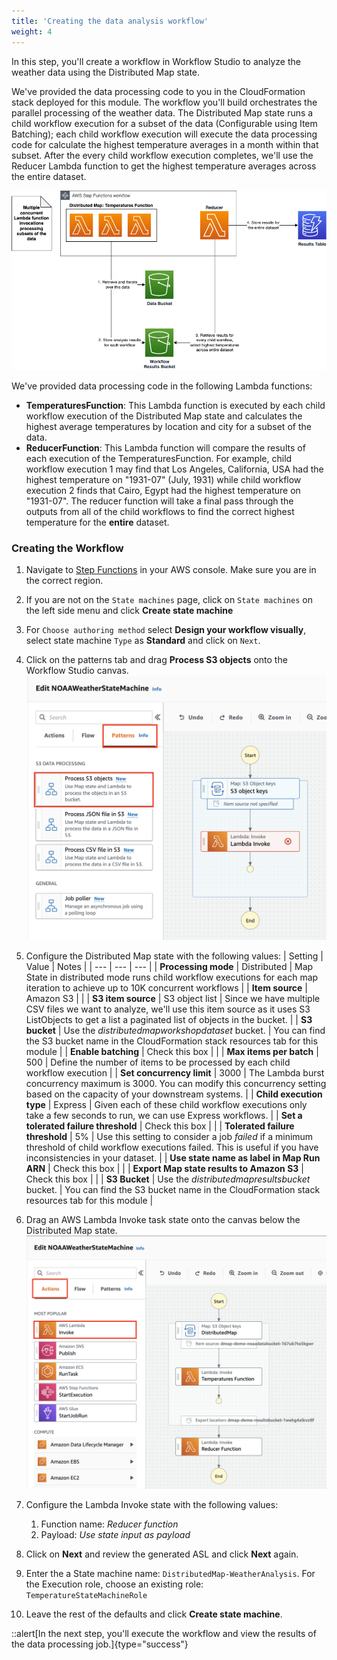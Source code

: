 ```yaml
---
title: 'Creating the data analysis workflow'
weight: 4
---
```


In this step, you'll create a workflow in Workflow Studio to analyze the weather data using the Distributed Map state.

We've provided the data processing code to you in the CloudFormation stack deployed for this module. The workflow you'll build orchestrates the parallel processing of the weather data. The Distributed Map state runs a child workflow execution for a subset of the data (Configurable using Item Batching); each child workflow execution will execute the data processing code for calculate the highest temperature averages in a month within that subset. After the every child workflow execution completes, we'll use the Reducer Lambda function to get the highest temperature averages across the entire dataset.

![Distributed Map Architecture](/static/img/module-14/DistributedMap.png)

We've provided data processing code in the following Lambda functions:

* **TemperaturesFunction**: This Lambda function is executed by each child workflow execution of the Distributed Map state and calculates the highest average temperatures by location and city for a subset of the data.
* **ReducerFunction**: This Lambda function will compare the results of each execution of the TemperaturesFunction. For example, child workflow execution 1 may find that Los Angeles, California, USA had the highest temperature on "1931-07" (July, 1931) while child workflow execution 2 finds that Cairo, Egypt had the highest temperature on "1931-07". The reducer function will take a final pass through the outputs from all of the child workflows to find the correct highest temperature for the **entire** dataset.

### Creating the Workflow

1. Navigate to [Step Functions](https://console.aws.amazon.com/states/home) in your AWS console. Make sure you are in the correct region.

2. If you are not on the `State machines` page, click on `State machines` on the left side menu and click **Create state machine**

3. For `Choose authoring method` select **Design your workflow visually**, select state machine `Type` as **Standard** and click on `Next`.
4. Click on the patterns tab and drag **Process S3 objects** onto the Workflow Studio canvas.
![Distributed Map Pattern](/static/img/module-14/DistributedMap-Pattern.png)
5. Configure the Distributed Map state with the following values:
    | Setting        | Value      | Notes   |
    | ---            | ---        | ---     |
    | **Processing mode** | Distributed | Map State in distributed mode runs child workflow executions for each map iteration to achieve up to 10K concurrent workflows |
    | **Item source** | Amazon S3 | |
    | **S3 item source** | S3 object list | Since we have multiple CSV files we want to analyze, we'll use this item source as it uses S3 ListObjects to get a list a paginated list of objects in the bucket. |
    | **S3 bucket** | Use the *distributedmapworkshopdataset* bucket. | You can find the S3 bucket name in the CloudFormation stack resources tab for this module |
    | **Enable batching** | Check this box | |
    | **Max items per batch** | 500 | Define the number of items to be processed by each child workflow execution |
    | **Set concurrency limit** | 3000 | The Lambda burst concurrency maximum is 3000. You can modify this concurrency setting based on the capacity of your downstream systems. |
    | **Child execution type** | Express | Given each of these child workflow executions only take a few seconds to run, we can use Express workflows. |
    | **Set a tolerated failure threshold** | Check this box | |
    | **Tolerated failure threshold** | 5% | Use this setting to consider a job *failed* if a minimum threshold of child workflow executions failed. This is useful if you have inconsistencies in your dataset. |
    | **Use state name as label in Map Run ARN** | Check this box | |
    | **Export Map state results to Amazon S3** | Check this box | |
    | **S3 Bucket** | Use the *distributedmapresultsbucket* bucket. | You can find the S3 bucket name in the CloudFormation stack resources tab for this module |
6. Drag an AWS Lambda Invoke task state onto the canvas below the Distributed Map state.
![Distributed Map Pattern](/static/img/module-14/DistributedMap-Reducer.png)
7. Configure the Lambda Invoke state with the following values:
   1. Function name: *Reducer function*
   2. Payload: *Use state input as payload*
8. Click on **Next** and review the generated ASL and click **Next** again.
9. Enter the a State machine name: `DistributedMap-WeatherAnalysis`. For the Execution role, choose an existing role: `TemperatureStateMachineRole`
10. Leave the rest of the defaults and click **Create state machine**.

::alert[In the next step, you'll execute the workflow and view the results of the data processing job.]{type="success"}

